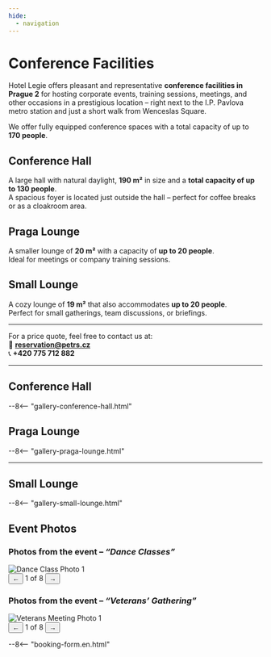 ```yaml
---
hide:
  - navigation
---
```


# **Conference Facilities**

Hotel Legie offers pleasant and representative **conference facilities in Prague 2** for hosting corporate events, training sessions, meetings, and other occasions in a prestigious location – right next to the I.P. Pavlova metro station and just a short walk from Wenceslas Square.

We offer fully equipped conference spaces with a total capacity of up to **170 people**.

## Conference Hall

A large hall with natural daylight, **190 m²** in size and a **total capacity of up to 130 people**.  
A spacious foyer is located just outside the hall – perfect for coffee breaks or as a cloakroom area.

## Praga Lounge

A smaller lounge of **20 m²** with a capacity of **up to 20 people**.  
Ideal for meetings or company training sessions.

## Small Lounge

A cozy lounge of **19 m²** that also accommodates **up to 20 people**.  
Perfect for small gatherings, team discussions, or briefings.

---

For a price quote, feel free to contact us at:  
📧 **[reservation@petrs.cz](mailto:reservation@petrs.cz)**  
📞 **+420 775 712 882**

---

## Conference Hall

--8<-- "gallery-conference-hall.html"

## Praga Lounge

--8<-- "gallery-praga-lounge.html"

---

## Small Lounge

--8<-- "gallery-small-lounge.html"

## Event Photos

### Photos from the event – *“Dance Classes”*

<div class="gallery-slider" id="gallery-dance">
  <img src="/hotellegie/hotellegie/assets/akce/tanecni-kurz1.jpg" alt="Dance Class Photo 1">
  <div class="slider-controls">
    <button onclick="prevImage('gallery-dance')">←</button>
    <span id="gallery-dance-counter">1 of 8</span>
    <button onclick="nextImage('gallery-dance')">→</button>
  </div>
</div>

### Photos from the event – *“Veterans’ Gathering”*

<div class="gallery-slider" id="gallery-veterans">
  <img src="/hotellegie/hotellegie/assets/akce/veterani1.jpg" alt="Veterans Meeting Photo 1">
  <div class="slider-controls">
    <button onclick="prevImage('gallery-veterans')">←</button>
    <span id="gallery-veterans-counter">1 of 8</span>
    <button onclick="nextImage('gallery-veterans')">→</button>
  </div>
</div>

--8<-- "booking-form.en.html"
